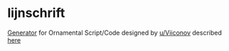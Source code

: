 # lijnschrift

[Generator](https://editor.p5js.org/aryan02420/sketches/3b9slCCYX) for Ornamental Script/Code designed by [u/Viiconov](https://www.reddit.com/user/Viiconov/) described [here](https://nachtzand.wordpress.com/talen-en-schriften/lijnschrift/)


